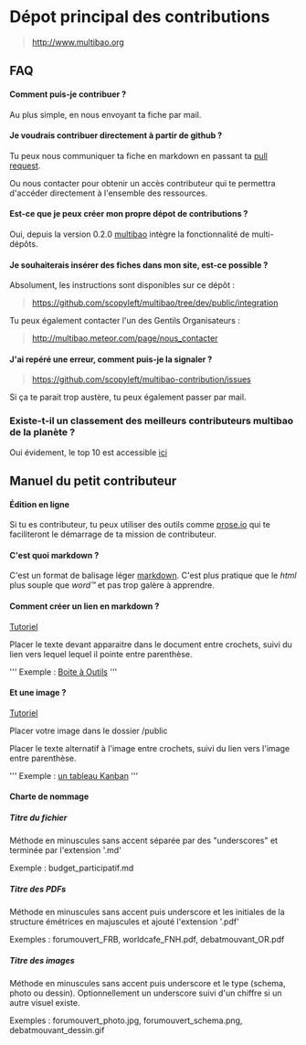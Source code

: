 # Dépot principal des contributions

> http://www.multibao.org

## FAQ

#### Comment puis-je contribuer ?

Au plus simple, en nous envoyant ta fiche par mail.

#### Je voudrais contribuer directement à partir de github ?

Tu peux nous communiquer ta fiche en markdown en passant ta [pull request](https://github.com/scopyleft/multibao-contribution/pulls).

Ou nous contacter pour obtenir un accès contributeur qui te permettra d'accéder directement à l'ensemble des ressources.

#### Est-ce que je peux créer mon propre dépot de contributions ?

Oui, depuis la version 0.2.0 [multibao](https://github.com/scopyleft/multibao) intègre la fonctionnalité de multi-dépôts.

#### Je souhaiterais insérer des fiches dans mon site, est-ce possible ?

Absolument, les instructions sont disponibles sur ce dépôt :
> https://github.com/scopyleft/multibao/tree/dev/public/integration

Tu peux également contacter l'un des Gentils Organisateurs :
> http://multibao.meteor.com/page/nous_contacter

#### J'ai repéré une erreur, comment puis-je la signaler ?
> https://github.com/scopyleft/multibao-contribution/issues

Si ça te parait trop austère, tu peux également passer par mail.

### Existe-t-il un classement des meilleurs contributeurs multibao de la planète ?

Oui évidement, le top 10 est accessible [ici](https://github.com/scopyleft/multibao-contribution/graphs/contributors)

## Manuel du petit contributeur

#### Édition en ligne

Si tu es contributeur, tu peux utiliser des outils comme [prose.io](http://prose.io/#scopyleft/multibao-contribution) qui te faciliteront le démarrage de ta mission de contributeur.

#### C'est quoi markdown ?

C'est un format de balisage léger [markdown](http://fr.wikipedia.org/wiki/Markdown). C'est plus pratique que le _html_ plus souple que _word™_ et pas trop galère à apprendre.

#### Comment créer un lien en markdown ?

[Tutoriel](http://markdowntutorial.com/lesson/3/)

Placer le texte devant apparaitre dans le document entre crochets, suivi du lien vers lequel lequel il pointe entre parenthèse.

'''
Exemple : [Boite à Outils](http://www.multibao.org)
'''

#### Et une image ?

[Tutoriel](http://markdowntutorial.com/lesson/4/)

Placer votre image dans le dossier /public

Placer le texte alternatif à l'image entre crochets, suivi du lien vers l'image entre parenthèse.

'''
Exemple : [un tableau Kanban](/kanban_photo.png)
'''

#### Charte de nommage

##### Titre du fichier
Méthode en minuscules sans accent séparée par des "underscores" et terminée par l'extension '.md'

Exemple : budget_participatif.md

##### Titre des PDFs
Méthode en minuscules sans accent puis underscore et les initiales de la structure émétrices en majuscules et ajouté l'extension '.pdf'

Exemples : forumouvert_FRB, worldcafe_FNH.pdf, debatmouvant_OR.pdf

##### Titre des images
Méthode en minuscules sans accent puis underscore et le type (schema, photo ou dessin).
Optionnellement un underscore suivi d'un chiffre si un autre visuel existe.

Exemples : forumouvert_photo.jpg, forumouvert_schema.png, debatmouvant_dessin.gif
